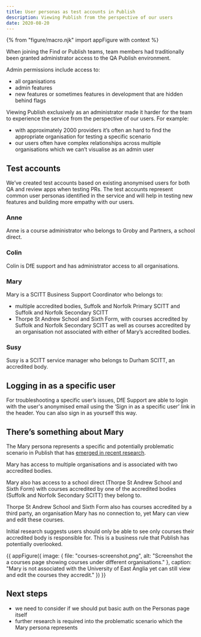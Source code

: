 ```yaml
---
title: User personas as test accounts in Publish
description: Viewing Publish from the perspective of our users
date: 2020-08-20
---
```


{% from "figure/macro.njk" import appFigure with context %}

When joining the Find or Publish teams, team members had traditionally been granted administrator access to the QA Publish environment.

Admin permissions include access to:
 
* all organisations 
* admin features
* new features or sometimes features in development that are hidden behind flags

Viewing Publish exclusively as an administrator made it harder for the team to experience the service from the perspective of our users. For example:

* with approximately 2000 providers it’s often an hard to find the appropriate organisation for testing a specific scenario
* our users often have complex relationships across multiple organisations which we can’t visualise as an admin user

## Test accounts

We’ve created test accounts based on existing anonymised users for both QA and review apps when testing PRs. The test accounts represent common user personas identified in the service and will help in testing new features and building more empathy with our users. 

### Anne

Anne is a course administrator who belongs to Groby and Partners, a school direct.

### Colin

Colin is DfE support and has administrator access to all organisations.

### Mary

Mary is a SCITT Business Support Coordinator who belongs to:

* multiple accredited bodies, Suffolk and Norfolk Primary SCITT and Suffolk and Norfolk Secondary SCITT
* Thorpe St Andrew School and Sixth Form, with courses accredited by Suffolk and Norfolk Secondary SCITT as well as courses accredited by an organisation not associated with either of Mary’s accredited bodies.

### Susy

Susy is a SCITT service manager who belongs to Durham SCITT, an accredited body.

## Logging in as a specific user

For troubleshooting a specific user’s issues, DfE Support are able to login with the user's anonymised email using the ‘Sign in as a specific user’ link in the header. You can also sign in as yourself this way.

## There’s something about Mary

The Mary persona represents a specific and potentially problematic scenario in Publish that has [emerged in recent research](/publish-teacher-training-courses/users-with-multiple-organisation-access/#limiting-access-to-some-courses). 

Mary has access to multiple organisations and is associated with two accredited bodies. 

Mary also has access to a school direct (Thorpe St Andrew School and Sixth Form) with courses accredited by one of the accredited bodies (Suffolk and Norfolk Secondary SCITT) they belong to.

Thorpe St Andrew School and Sixth Form also has courses accredited by a third party, an organisation Mary has no connection to, yet Mary can view and edit these courses.

Initial research suggests users should only be able to see only courses their accredited body is responsible for. This is a business rule that Publish has potentially overlooked. 

{{ appFigure({
  image: {
    file: "courses-screenshot.png",
    alt: "Screenshot the a courses page showing courses under different organisations."
  },
  caption: "Mary is not associated with the University of East Anglia yet can still view and edit the courses they accredit."
}) }}

## Next steps

* we need to consider if we should put basic auth on the Personas page itself
* further research is required into the problematic scenario which the Mary persona represents
